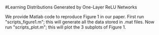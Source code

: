 #Learning Distributions Generated by One-Layer ReLU Networks

We provide Matlab code to reproduce Figure 1 in our paper. First run "scripts_figure1.m"; this will generate all the data stored in .mat files. Now run "scripts_plot.m"; this will plot the 3 subplots of Figure 1.
